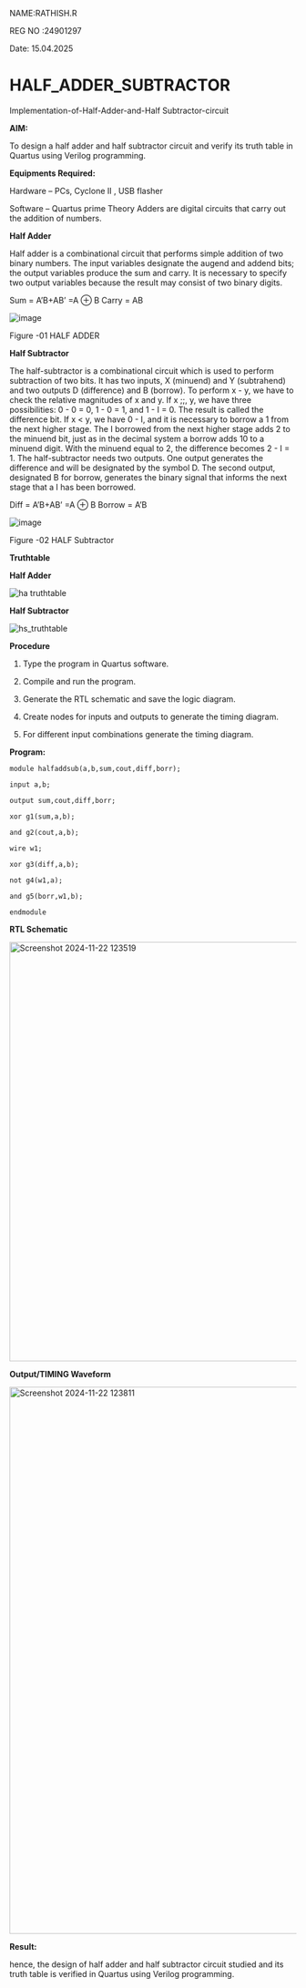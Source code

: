 NAME:RATHISH.R

REG NO :24901297

Date: 15.04.2025

# HALF_ADDER_SUBTRACTOR

Implementation-of-Half-Adder-and-Half Subtractor-circuit

**AIM:**

To design a half adder and half subtractor circuit and verify its truth table in Quartus using Verilog programming.

**Equipments Required:**

Hardware – PCs, Cyclone II , USB flasher 

Software – Quartus prime Theory Adders are digital circuits that carry out the addition of numbers.

**Half Adder**

Half adder is a combinational circuit that performs simple addition of two binary numbers. The input variables designate the augend and addend bits; the output variables produce the sum and carry. It is necessary to specify two output variables because the result may consist of two binary digits.

Sum = A’B+AB’ =A ⊕ B Carry = AB

![image](https://github.com/naavaneetha/HALF_ADDER_SUBTRACTOR/assets/154305477/bd4a0b2c-cdbc-4184-ab08-81578f121e1f)

Figure -01 HALF ADDER

**Half Subtractor**

The half-subtractor is a combinational circuit which is used to perform subtraction of two bits. It has two inputs, X (minuend) and Y (subtrahend) and two outputs D (difference) and B (borrow). To perform x - y, we have to check the relative magnitudes of x and y. If x ;;, y, we have three possibilities: 0 - 0 = 0, 1 - 0 = 1, and 1 - I = 0. The result is called the difference bit. If x < y, we have 0 - I, and it is necessary to borrow a 1 from the next higher stage. The I borrowed from the next higher stage adds 2 to the minuend bit, just as in the decimal system a borrow adds 10 to a minuend digit. With the minuend equal to 2, the difference becomes 2 - I = 1. The half-subtractor needs two outputs. One output generates the difference and will be designated by the symbol D. The second output, designated B for borrow, generates the binary signal that informs the next stage that a I has been borrowed. 

Diff = A’B+AB’ =A ⊕ B
Borrow = A’B

 ![image](https://github.com/naavaneetha/HALF_ADDER_SUBTRACTOR/assets/154305477/d76b099c-513f-4e7c-843a-e2fd028a531a)

Figure -02 HALF Subtractor

**Truthtable**

**Half Adder**

![ha truthtable](https://github.com/user-attachments/assets/e645e07f-f76b-498c-96d3-34508f909ba4)

**Half Subtractor**

![hs_truthtable](https://github.com/user-attachments/assets/ce483827-8f26-4ab8-b45e-4901325db982)

**Procedure**

1.	Type the program in Quartus software.

2.	Compile and run the program.

3.	Generate the RTL schematic and save the logic diagram.

4.	Create nodes for inputs and outputs to generate the timing diagram.

5.	For different input combinations generate the timing diagram.


**Program:**
```
module halfaddsub(a,b,sum,cout,diff,borr);

input a,b;

output sum,cout,diff,borr;

xor g1(sum,a,b);

and g2(cout,a,b);

wire w1;

xor g3(diff,a,b);

not g4(w1,a);

and g5(borr,w1,b);

endmodule
```

**RTL Schematic**


<img width="736" alt="Screenshot 2024-11-22 123519" src="https://github.com/user-attachments/assets/ff5e017c-d02b-4758-8c19-807bf6ef499e">


**Output/TIMING Waveform**

<img width="960" alt="Screenshot 2024-11-22 123811" src="https://github.com/user-attachments/assets/bb91ec5e-295f-4165-b9e0-2161797354ff">


**Result:**

hence, the design of half adder and half subtractor circuit studied and its truth table is verified in Quartus using Verilog programming.
